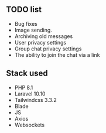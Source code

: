## TODO list

- Bug fixes
- Image sending.
- Archiving old messages
- User privacy settings
- Group chat privacy settings
- The ability to join the chat via a link

## Stack used

- PHP 8.1
- Laravel 10.10
- Tailwindcss 3.3.2
- Blade
- JS
- Axios
- Websockets

